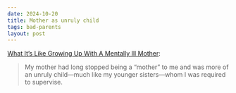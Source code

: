 ```yaml
---
date: 2024-10-20 
title: Mother as unruly child
tags: bad-parents
layout: post
---
```


[What It’s Like Growing Up With A Mentally Ill Mother](https://thoughtcatalog.com/brianne-mcdonald/2014/04/what-its-like-growing-up-with-a-mentally-ill-mother/):

> My mother had long stopped being a “mother” to me and was more of an unruly child—much like my younger sisters—whom I was required to supervise.